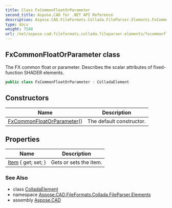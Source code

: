 ```yaml
---
title: Class FxCommonFloatOrParameter
second_title: Aspose.CAD for .NET API Reference
description: Aspose.CAD.FileFormats.Collada.FileParser.Elements.FxCommonFloatOrParameter class. The FX common float or parameter. Describes the scalar attributes of fixedfunction SHADER elements
type: docs
weight: 7540
url: /net/aspose.cad.fileformats.collada.fileparser.elements/fxcommonfloatorparameter/
---
```

## FxCommonFloatOrParameter class

The FX common float or parameter. Describes the scalar attributes of fixed-function SHADER elements.

```csharp
public class FxCommonFloatOrParameter : ColladaElement
```

## Constructors

| Name | Description |
| --- | --- |
| [FxCommonFloatOrParameter](fxcommonfloatorparameter/)() | The default constructor. |

## Properties

| Name | Description |
| --- | --- |
| [Item](../../aspose.cad.fileformats.collada.fileparser.elements/fxcommonfloatorparameter/item/) { get; set; } | Gets or sets the item. |

### See Also

* class [ColladaElement](../colladaelement/)
* namespace [Aspose.CAD.FileFormats.Collada.FileParser.Elements](../../aspose.cad.fileformats.collada.fileparser.elements/)
* assembly [Aspose.CAD](../../)


